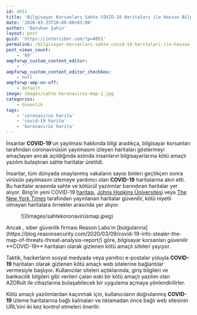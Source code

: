 ```yaml
---
id: 4051
title: 'Bilgisayar Korsanları Sahte COVID-19 Haritaları ile Hassas Bilgilere Erişiyor'
date: '2020-03-23T10:00:00+03:00'
author: 'Batuhan Şahin'
layout: post
guid: 'https://intersiber.com/?p=4051'
permalink: /bilgisayar-korsanlari-sahte-covid-19-haritalari-ile-hassas-bilgilere-erisiyor/
post_views_count:
    - '69'
ampforwp_custom_content_editor:
    - ''
ampforwp_custom_content_editor_checkbox:
    - null
ampforwp-amp-on-off:
    - default
image: images/sahte-koronavirus-map-1.jpg
categories:
    - Güvenlik
tags:
    - 'coronavirus harita'
    - 'covid-19 harita'
    - 'koronavirüs harita'
---
```


İnsanlar **COVID-19**‘un yayılması hakkında bilgi aradıkça, bilgisayar korsanları tarafından coronavirüsün yayılmasını izleyen haritaları göstermeyi amaçlayan ancak açıldığında aslında insanların bilgisayarlarına kötü amaçlı yazılım bulaştıran sahte haritalar üretildi.

İnsanlar, tüm dünyada onaylanmış vakaların sayısı binleri geçtikçen sonra virüsün yayılmasını izlemeye yardımcı olan **COVID-19** haritalarına akın etti. Bu haritalar arasında sahte ve kötücül yazılımlar barındıran haritalar yer alıyor. Bing’in yeni COVID-19 [haritası](https://intersiber.com/bing-yeni-covid-19-haritasi-kullanicilarin-dunyadaki-virusu-izlemesini-sagliyor/), [Johns Hopkins Üniversitesi](https://gisanddata.maps.arcgis.com/apps/opsdashboard/index.html#/bda7594740fd40299423467b48e9ecf6) veya [The New York Times](https://www.nytimes.com/interactive/2020/world/coronavirus-maps.html?action=click&pgtype=Article&state=default&module=styln-coronavirus-us&variant=show&region=TOP_BANNER&context=storyline_menu#us) tarafından yayınlanan haritalar güvenilir, kötü niyetli olmayan haritalara örnekler arasında yer alıyor.

<figure class="wp-block-image size-full">![](images/sahtekoronavirüsmap.jpeg)</figure>Ancak , siber güvenlik firması Reason Labs’ın [bulgularına](https://blog.reasonsecurity.com/2020/03/09/covid-19-info-stealer-the-map-of-threats-threat-analysis-report/) göre, bilgisayar korsanları güvenilir **COVID-19** haritaları olarak gizlenen kötü amaçlı siteleri yayıyor.

Taktik, hackerların sosyal medyada veya yanıltıcı e-postalar yoluyla **COVID-19** haritaları olarak gizlenen kötü amaçlı web sitelerine bağlantılar vermesiyle başlıyor. Kullanıcılar siteleri açtıklarında, giriş bilgileri ve bankacılık bilgileri gibi verileri çalan eski bir kötü amaçlı yazılım olan AZORult ile cihazlarına bulaşabilecek bir uygulama açmaya yönlendirilirler.

Kötü amaçlı yazılımlardan kaçınmak için, kullanıcıların doğrulanmış **COVID-19** izleme haritalarına bağlı kalmaları ve tıklamadan önce bağlı web sitesinin URL’sini iki kez kontrol etmeleri önerilir.